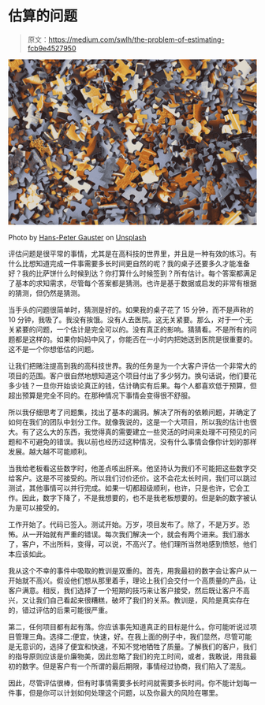 # 估算的问题

> 原文：<https://medium.com/swlh/the-problem-of-estimating-fcb9e4527950>

![](img/4d91c61194d511ea339406f2a610116e.png)

Photo by [Hans-Peter Gauster](https://unsplash.com/@sloppyperfectionist?utm_source=unsplash&utm_medium=referral&utm_content=creditCopyText) on [Unsplash](https://unsplash.com/search/photos/problem?utm_source=unsplash&utm_medium=referral&utm_content=creditCopyText)

评估问题是很平常的事情，尤其是在高科技的世界里，并且是一种有效的练习。有什么比想知道完成一件事需要多长时间更自然的呢？我的桌子还要多久才能准备好？我的比萨饼什么时候到达？你打算什么时候签到？所有估计。每个答案都满足了基本的求知需求，尽管每个答案都是猜测。也许是基于数据或启发的非常有根据的猜测，但仍然是猜测。

当手头的问题很简单时，猜测是好的。如果我的桌子花了 15 分钟，而不是声称的 10 分钟，我吸了。我没有挨饿。没有人去医院。这无关紧要。那么，对于一个无关紧要的问题，一个估计是完全可以的。没有真正的影响。猜猜看。不是所有的问题都是这样的。如果你妈妈中风了，你能否在一小时内把她送到医院是很重要的。这不是一个你想低估的问题。

让我们把赌注提高到我的高科技世界。我的任务是为一个大客户评估一个非常大的项目的范围。客户很自然地想知道这个项目付出了多少努力。换句话说，他们要花多少钱？一旦你开始谈论真正的钱，估计确实有后果。每个人都喜欢低于预算，但超出预算是完全不同的。在那种情况下事情会变得很不舒服。

所以我仔细思考了问题集，找出了基本的漏洞。解决了所有的依赖问题，并确定了如何在我们的团队中划分工作。就像我说的，这是一个大项目，所以我的估计也很大。有了这么大的东西，我觉得真的需要建立一些灵活的时间来处理不可预见的问题和不可避免的错误。我以前也经历过这种情况，没有什么事情会像你计划的那样发展。越大越不可能顺利。

当我给老板看这些数字时，他差点咳出肝来。他坚持认为我们不可能把这些数字交给客户。这是不可接受的。所以我们讨价还价。这不会花太长时间，我们可以跳过测试，其他事情可以并行完成。如果一切都超级顺利，也许，只是也许，它会工作。因此，数字下降了，不是我想要的，也不是我老板想要的。但是新的数字被认为是可以接受的。

工作开始了。代码已签入。测试开始。万岁，项目发布了。除了，不是万岁。恐怖。从一开始就有严重的错误。每次我们解决一个，就会有两个进来。我们溺水了，客户，不出所料，变得，可以说，不高兴了。他们理所当然地感到愤怒，他们本应该如此。

我从这个不幸的事件中吸取的教训是双重的。首先，用我最初的数字会让客户从一开始就不高兴。假设他们想从那里着手，理论上我们会交付一个高质量的产品，让客户满意。相反，我们选择了一个短期的技巧来让客户接受，然后既让客户不高兴，又让我们自己看起来很糟糕，破坏了我们的关系。教训是，风险是真实存在的，错过评估的后果可能很严重。

第二，任何项目都有起有落。你应该事先知道真正的目标是什么。你可能听说过项目管理三角。选择二:便宜，快速，好。在我上面的例子中，我们显然，尽管可能是无意识的，选择了便宜和快速，不知不觉地牺牲了质量。了解我们的客户，我们的指导原则应该是价廉物美，因此忽略了我们的完工时间，或者，我敢说，用我最初的数字。但是客户有一个所谓的最后期限，事情经过协商，我们陷入了混乱。

因此，尽管评估很棒，但有时事情需要多长时间就需要多长时间。你不能计划每一件事，但是你可以计划如何处理这个问题，以及你最大的风险在哪里。